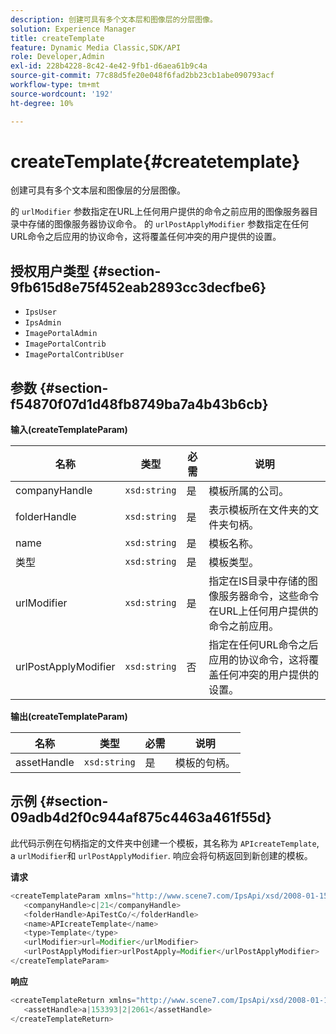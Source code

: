 ```yaml
---
description: 创建可具有多个文本层和图像层的分层图像。
solution: Experience Manager
title: createTemplate
feature: Dynamic Media Classic,SDK/API
role: Developer,Admin
exl-id: 228b4228-8c42-4e42-9fb1-d6aea61b9c4a
source-git-commit: 77c88d5fe20e048f6fad2bb23cb1abe090793acf
workflow-type: tm+mt
source-wordcount: '192'
ht-degree: 10%

---
```


# createTemplate{#createtemplate}

创建可具有多个文本层和图像层的分层图像。

的 `urlModifier` 参数指定在URL上任何用户提供的命令之前应用的图像服务器目录中存储的图像服务器协议命令。 的 `urlPostApplyModifier` 参数指定在任何URL命令之后应用的协议命令，这将覆盖任何冲突的用户提供的设置。

## 授权用户类型 {#section-9fb615d8e75f452eab2893cc3decfbe6}

* `IpsUser`
* `IpsAdmin`
* `ImagePortalAdmin`
* `ImagePortalContrib`
* `ImagePortalContribUser`

## 参数 {#section-f54870f07d1d48fb8749ba7a4b43b6cb}

**输入(createTemplateParam)**

| 名称 | 类型 | 必需 | 说明 |
|---|---|---|---|
| companyHandle | `xsd:string` | 是 | 模板所属的公司。 |
| folderHandle | `xsd:string` | 是 | 表示模板所在文件夹的文件夹句柄。 |
| name | `xsd:string` | 是 | 模板名称。 |
| 类型 | `xsd:string` | 是 | 模板类型。 |
| urlModifier | `xsd:string` | 是 | 指定在IS目录中存储的图像服务器命令，这些命令在URL上任何用户提供的命令之前应用。 |
| urlPostApplyModifier | `xsd:string` | 否 | 指定在任何URL命令之后应用的协议命令，这将覆盖任何冲突的用户提供的设置。 |

**输出(createTemplateParam)**

| 名称 | 类型 | 必需 | 说明 |
|---|---|---|---|
| assetHandle | `xsd:string` | 是 | 模板的句柄。 |

## 示例 {#section-09adb4d2f0c944af875c4463a461f55d}

此代码示例在句柄指定的文件夹中创建一个模板，其名称为 `APIcreateTemplate`, a `urlModifier`和 `urlPostApplyModifier`. 响应会将句柄返回到新创建的模板。

**请求**

```java
<createTemplateParam xmlns="http://www.scene7.com/IpsApi/xsd/2008-01-15">
   <companyHandle>c|21</companyHandle>
   <folderHandle>ApiTestCo/</folderHandle>
   <name>APIcreateTemplate</name>
   <type>Template</type>
   <urlModifier>url=Modifier</urlModifier>
   <urlPostApplyModifier>urlPostApply=Modifier</urlPostApplyModifier>
</createTemplateParam>
```

**响应**

```java
<createTemplateReturn xmlns="http://www.scene7.com/IpsApi/xsd/2008-01-15">
   <assetHandle>a|153393|2|2061</assetHandle>
</createTemplateReturn>
```
